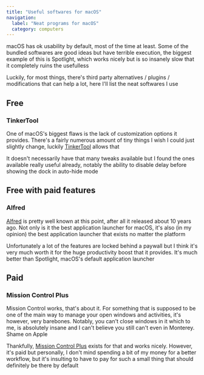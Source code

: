 ```yaml
---
title: "Useful softwares for macOS"
navigation:
  label: "Neat programs for macOS"
  category: computers
---
```


macOS has ok usability by default, most of the time at least. Some of the bundled softwares are good ideas but have terrible execution, the biggest example of this is Spotlight, which works nicely but is so insanely slow that it completely ruins the usefulless

Luckily, for most things, there's third party alternatives / plugins / modifications that can help a lot, here I'll list the neat softwares I use

## Free

### TinkerTool

One of macOS's biggest flaws is the lack of customization options it provides. There's a fairly numerous amount of tiny things I wish I could just slightly change, luckily [TinkerTool](https://www.bresink.com/osx/TinkerTool.html) allows that

It doesn't necessarily have that many tweaks available but I found the ones available really useful already, notably the ability to disable delay before showing the dock in auto-hide mode

## Free with paid features

### Alfred

[Alfred](https://www.alfredapp.com/) is pretty well known at this point, after all it released about 10 years ago. Not only is it the best application launcher for macOS, it's also (in my opinion) the best application launcher that exists no matter the platform

Unfortunately a lot of the features are locked behind a paywall but I think it's very much worth it for the huge productivity boost that it provides. It's much better than Spotlight, macOS's default application launcher

## Paid

### Mission Control Plus

Mission Control works, that's about it. For something that is supposed to be one of the main way to manage your open windows and activities, it's however, very barebones. Notably, you can't close windows in it which to me, is absolutely insane and I can't believe you still can't even in Monterey. Shame on Apple

Thankfully, [Mission Control Plus](https://www.fadel.io/missioncontrolplus) exists for that and works nicely. However, it's paid but personally, I don't mind spending a bit of my money for a better workflow, but it's insulting to have to pay for such a small thing that should definitely be there by default
